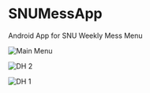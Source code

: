 # SNUMessApp
Android App for SNU Weekly Mess Menu

![Main Menu](https://raw.githubusercontent.com/mr-karan/SNUMessApp/master/screenshots/main.png)

![DH 2](https://raw.githubusercontent.com/mr-karan/SNUMessApp/master/screenshots/DH2.png)

![DH 1](https://raw.githubusercontent.com/mr-karan/SNUMessApp/master/screenshots/DH1.png)
